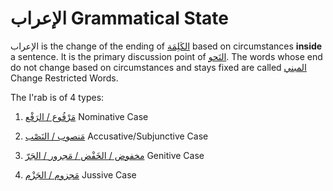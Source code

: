 # الإعراب Grammatical State

الإعراب is the change of the ending of [الكَلِمَة](/reference/nahw/kalimah) based on circumstances **inside** a sentence. It is the primary discussion point of [النَحو](/reference/nahw/). The words whose end do not change based on circumstances and stays fixed are called [المبني](/reference/nahw/mabni/) Change Restricted Words. 

The I'rab is of 4 types: 

1. [مَرْفُوع / الرَفْع](/reference/nahw/rafa/) Nominative Case

2. [مَنصوب / النَصْب](/reference/nahw/nasb/) Accusative/Subjunctive Case

3. [مخفوض / الخَفْض / مَجرور / الجَرّ](/reference/nahw/jarr/) Genitive Case

4. [مَجزوم / الجَزْم](/reference/nahw/jazm/) Jussive Case


